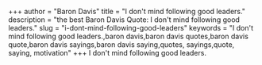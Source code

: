 +++
author = "Baron Davis"
title = "I don't mind following good leaders."
description = "the best Baron Davis Quote: I don't mind following good leaders."
slug = "i-dont-mind-following-good-leaders"
keywords = "I don't mind following good leaders.,baron davis,baron davis quotes,baron davis quote,baron davis sayings,baron davis saying,quotes, sayings,quote, saying, motivation"
+++
I don't mind following good leaders.

